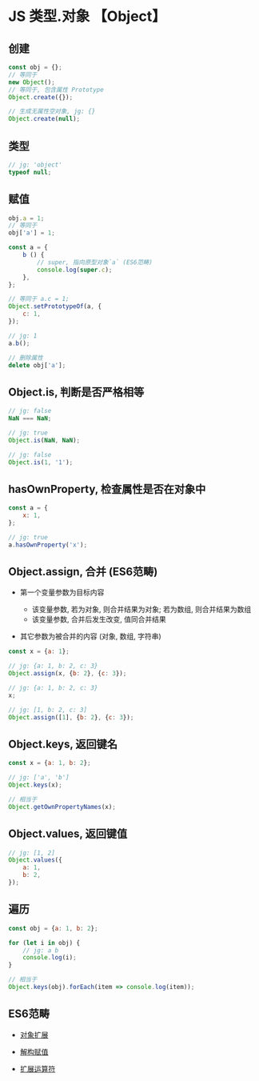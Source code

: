 # JS 类型.对象 【Object】

## 创建
```js
const obj = {};
// 等同于
new Object();
// 等同于, 包含属性 Prototype
Object.create({});

// 生成无属性空对象, jg: {}
Object.create(null);
```

## 类型
```js
// jg: 'object'
typeof null;
```

## 赋值
```js
obj.a = 1;
// 等同于
obj['a'] = 1;
```

```js
const a = {
	b () {
		// super, 指向原型对象`a` (ES6范畴)
		console.log(super.c);
	},
};

// 等同于 a.c = 1;
Object.setPrototypeOf(a, {
	c: 1,
});

// jg: 1
a.b();
```

```js
// 删除属性
delete obj['a'];
```

## Object.is, 判断是否严格相等
```js
// jg: false
NaN === NaN;

// jg: true
Object.is(NaN, NaN);

// jg: false
Object.is(1, '1');
```

## hasOwnProperty, 检查属性是否在对象中
```js
const a = {
	x: 1,
};

// jg: true
a.hasOwnProperty('x');
```

## Object.assign, 合并 (ES6范畴)
* 第一个变量参数为目标内容
	+ 该变量参数, 若为对象, 则合并结果为对象; 若为数组, 则合并结果为数组
	+ 该变量参数, 合并后发生改变, 值同合并结果

* 其它参数为被合并的内容 (对象, 数组, 字符串)

```js
const x = {a: 1};

// jg: {a: 1, b: 2, c: 3}
Object.assign(x, {b: 2}, {c: 3});

// jg: {a: 1, b: 2, c: 3}
x;

// jg: [1, b: 2, c: 3]
Object.assign([1], {b: 2}, {c: 3});
```

## Object.keys, 返回键名
```js
const x = {a: 1, b: 2};

// jg: ['a', 'b']
Object.keys(x);

// 相当于
Object.getOwnPropertyNames(x);
```

## Object.values, 返回键值
```js
// jg: [1, 2]
Object.values({
	a: 1,
	b: 2,
});
```

## 遍历
```js
const obj = {a: 1, b: 2};

for (let i in obj) {
	// jg: a b
	console.log(i);
}

// 相当于
Object.keys(obj).forEach(item => console.log(item));
```

## ES6范畴
* [对象扩展](es6.md#对象扩展)

* [解构赋值](es6.md#解构赋值)

* [扩展运算符](es6.md#扩展运算符)
